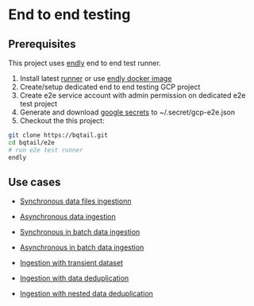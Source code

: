 # End to end testing

## Prerequisites

This project uses [endly](https://github.com/viant/endly/) end to end test runner.

1. Install latest [runner](https://github.com/viant/endly/releases) or use [endly docker image](https://github.com/viant/endly/tree/master/docker)
2. Create/setup dedicated end to end testing GCP project
3. Create e2e service account with admin permission on dedicated e2e test project
4. Generate and download [google secrets](https://github.com/viant/endly/tree/master/doc/secrets#gc) to ~/.secret/gcp-e2e.json 
2. Checkout the this project:
```bash
git clone https://bqtail.git
cd bqtail/e2e
# run e2e test runner
endly
```

## Use cases

- [Synchronous data files ingestionn](regression/cases/001_tail_nop/README.md)

- [Asynchronous data ingestion](regression/cases/002_tail_async/README.md)

- [Synchronous in batch data ingestion](regression/cases/003_tail_batch_sync/README.md)

- [Asynchronous in batch data ingestion](regression/cases/004_tail_batch_async/README.md)

- [Ingestion with transient dataset](regression/cases/005_tail_transient)

- [Ingestion with data deduplication](regression/cases/006_tail_batch_dedupe)

- [Ingestion with nested data deduplication](regression/cases/007_tail_dedupe_nested)


